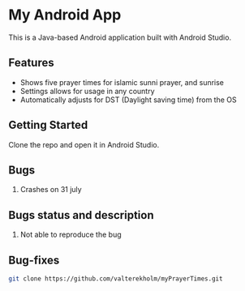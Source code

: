 # My Android App

This is a Java-based Android application built with Android Studio.

## Features
- Shows five prayer times for islamic sunni prayer, and sunrise
- Settings allows for usage in any country
- Automatically adjusts for DST (Daylight saving time) from the OS

## Getting Started
Clone the repo and open it in Android Studio.


## Bugs
01. Crashes on 31 july

## Bugs status and description
01. Not able to reproduce the bug

## Bug-fixes


```bash
git clone https://github.com/valterekholm/myPrayerTimes.git



